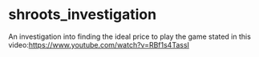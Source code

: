 # shroots_investigation
An investigation into finding the ideal price to play the game stated in this video:https://www.youtube.com/watch?v=RBf1s4TassI
